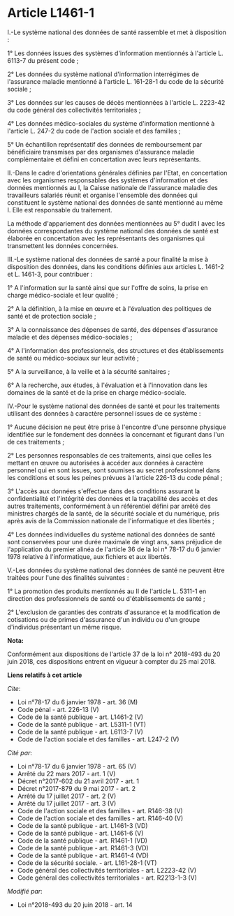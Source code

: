 # Article L1461-1

I.-Le système national des données de santé rassemble et met à disposition :

1° Les données issues des systèmes d'information mentionnés à l'article L. 6113-7 du présent code ;

2° Les données du système national d'information interrégimes de l'assurance maladie mentionné à l'article L. 161-28-1 du
code de la sécurité sociale ;

3° Les données sur les causes de décès mentionnées à l'article L. 2223-42 du code général des collectivités territoriales ;

4° Les données médico-sociales du système d'information mentionné à l'article L. 247-2 du code de l'action sociale et des
familles ;

5° Un échantillon représentatif des données de remboursement par bénéficiaire transmises par des organismes d'assurance
maladie complémentaire et défini en concertation avec leurs représentants.

II.-Dans le cadre d'orientations générales définies par l'Etat, en concertation avec les organismes responsables des systèmes
d'information et des données mentionnés au I, la Caisse nationale de l'assurance maladie des travailleurs salariés réunit et
organise l'ensemble des données qui constituent le système national des données de santé mentionné au même I. Elle est
responsable du traitement.

La méthode d'appariement des données mentionnées au 5° dudit I avec les données correspondantes du système national des
données de santé est élaborée en concertation avec les représentants des organismes qui transmettent les données concernées.

III.-Le système national des données de santé a pour finalité la mise à disposition des données, dans les conditions définies
aux articles L. 1461-2 et L. 1461-3, pour contribuer :

1° A l'information sur la santé ainsi que sur l'offre de soins, la prise en charge médico-sociale et leur qualité ;

2° A la définition, à la mise en œuvre et à l'évaluation des politiques de santé et de protection sociale ;

3° A la connaissance des dépenses de santé, des dépenses d'assurance maladie et des dépenses médico-sociales ;

4° A l'information des professionnels, des structures et des établissements de santé ou médico-sociaux sur leur activité ;

5° A la surveillance, à la veille et à la sécurité sanitaires ;

6° A la recherche, aux études, à l'évaluation et à l'innovation dans les domaines de la santé et de la prise en charge
médico-sociale.

IV.-Pour le système national des données de santé et pour les traitements utilisant des données à caractère personnel issues
de ce système :

1° Aucune décision ne peut être prise à l'encontre d'une personne physique identifiée sur le fondement des données la
concernant et figurant dans l'un de ces traitements ;

2° Les personnes responsables de ces traitements, ainsi que celles les mettant en œuvre ou autorisées à accéder aux données à
caractère personnel qui en sont issues, sont soumises au secret professionnel dans les conditions et sous les peines prévues
à l'article 226-13 du code pénal ;

3° L'accès aux données s'effectue dans des conditions assurant la confidentialité et l'intégrité des données et la
traçabilité des accès et des autres traitements, conformément à un référentiel défini par arrêté des ministres chargés de la
santé, de la sécurité sociale et du numérique, pris après avis de la Commission nationale de l'informatique et des libertés ;

4° Les données individuelles du système national des données de santé sont conservées pour une durée maximale de vingt ans,
sans préjudice de l'application du premier alinéa de l'article 36 de la loi n° 78-17 du 6 janvier 1978 relative à
l'informatique, aux fichiers et aux libertés.

V.-Les données du système national des données de santé ne peuvent être traitées pour l'une des finalités suivantes :

1° La promotion des produits mentionnés au II de l'article L. 5311-1 en direction des professionnels de santé ou
d'établissements de santé ;

2° L'exclusion de garanties des contrats d'assurance et la modification de cotisations ou de primes d'assurance d'un individu
ou d'un groupe d'individus présentant un même risque.

**Nota:**

Conformément aux dispositions de l'article 37 de la loi n° 2018-493 du 20 juin 2018, ces dispositions entrent en vigueur à
compter du 25 mai 2018.

**Liens relatifs à cet article**

_Cite_:

  - Loi n°78-17 du 6 janvier 1978 - art. 36 (M)
  - Code pénal - art. 226-13 (V)
  - Code de la santé publique - art. L1461-2 (V)
  - Code de la santé publique - art. L5311-1 (VT)
  - Code de la santé publique - art. L6113-7 (V)
  - Code de l'action sociale et des familles - art. L247-2 (V)

_Cité par_:

  - Loi n°78-17 du 6 janvier 1978 - art. 65 (V)
  - Arrêté du 22 mars 2017 - art. 1 (V)
  - Décret n°2017-602 du 21 avril 2017 - art. 1
  - Décret n°2017-879 du 9 mai 2017 - art. 2
  - Arrêté du 17 juillet 2017 - art. 2 (V)
  - Arrêté du 17 juillet 2017 - art. 3 (V)
  - Code de l'action sociale et des familles - art. R146-38 (V)
  - Code de l'action sociale et des familles - art. R146-40 (V)
  - Code de la santé publique - art. L1461-3 (VD)
  - Code de la santé publique - art. L1461-6 (V)
  - Code de la santé publique - art. R1461-1 (VD)
  - Code de la santé publique - art. R1461-3 (VD)
  - Code de la santé publique - art. R1461-4 (VD)
  - Code de la sécurité sociale. - art. L161-28-1 (VT)
  - Code général des collectivités territoriales - art. L2223-42 (V)
  - Code général des collectivités territoriales - art. R2213-1-3 (V)

_Modifié par_:

  - Loi n°2018-493 du 20 juin 2018 - art. 14
